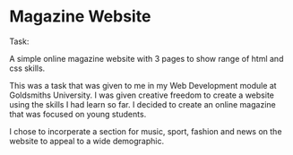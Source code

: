 # Magazine Website

Task:

A simple online magazine website with 3 pages to show range of html and css skills.

This was a task that was given to me in my Web Development module at Goldsmiths University. I was given creative freedom to create a website using the skills I had learn so far. I decided to create an online magazine that was focused on young students.

I chose to incorperate a section for music, sport, fashion and news on the website to appeal to a wide demographic.


